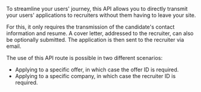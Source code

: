 To streamline your users' journey, this API allows you to directly transmit your users' applications to recruiters without them having to leave your site.

For this, it only requires the transmission of the candidate's contact information and resume. A cover letter, addressed to the recruiter, can also be optionally submitted. The application is then sent to the recruiter via email.

The use of this API route is possible in two different scenarios:

- Applying to a specific offer, in which case the offer ID is required.
- Applying to a specific company, in which case the recruiter ID is required.
